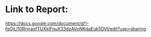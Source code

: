 # Link to Report:
https://docs.google.com/document/d/1-fqOjLl10RnjraofTUXkIFnuX33dzAVoNKdaEuk5DVI/edit?usp=sharing
